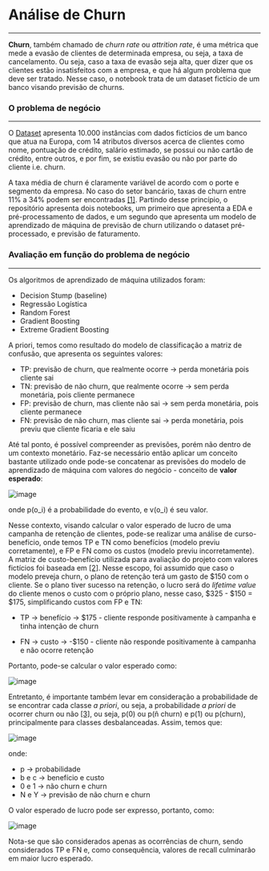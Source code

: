 # Análise de Churn
___

**Churn**, também chamado de *churn rate* ou *attrition rate*, é uma métrica que mede a evasão de clientes de determinada empresa, ou seja, a taxa de cancelamento. Ou seja, caso a taxa de evasão seja alta, quer dizer que os clientes estão insatisfeitos com a empresa, e que há algum problema que deve ser tratado. Nesse caso, o notebook trata de um dataset fictício de um banco visando previsão de churns.

### O problema de negócio
___
O [Dataset](https://www.kaggle.com/mervetorkan/churndataset?select=churn.csv) apresenta 10.000 instâncias com dados fictícios de um banco que atua na Europa, com 14 atributos diversos acerca de clientes como nome, pontuação de crédito, salário estimado, se possui ou não cartão de crédito, entre outros, e por fim, se existiu evasão ou não por parte do cliente i.e. churn. 

A taxa média de churn é claramente variável de acordo com o porte e segmento da empresa. No caso do setor bancário, taxas de churn entre 11% a 34% podem ser encontradas [[1]](https://thefinancialbrand.com/59779/digital-banking-branch-channel-switching/). Partindo desse princípio, o repositório apresenta dois notebooks, um primeiro que apresenta a EDA e pré-processamento de dados, e um segundo que apresenta um modelo de aprendizado de máquina de previsão de churn utilizando o dataset pré-processado, e previsão de faturamento.

### Avaliação em função do problema de negócio
___
Os algoritmos de aprendizado de máquina utilizados foram:
- Decision Stump (baseline)
- Regressão Logística
- Random Forest
- Gradient Boosting
- Extreme Gradient Boosting

A priori, temos como resultado do modelo de classificação a matriz de confusão, que apresenta os seguintes valores:

- TP: previsão de churn, que realmente ocorre -> perda monetária pois cliente sai
- TN: previsão de não churn, que realmente ocorre -> sem perda monetária, pois cliente permanece
- FP: previsão de churn, mas cliente não sai -> sem perda monetária, pois cliente permanece
- FN: previsão de não churn, mas cliente sai -> perda monetária, pois previu que cliente ficaria e ele saiu

Até tal ponto, é possível compreender as previsões, porém não dentro de um contexto monetário. Faz-se necessário então aplicar um conceito bastante utilizado onde pode-se concatenar as previsões do modelo de aprendizado de máquina com valores do negócio - conceito de **valor esperado**:

![image](https://user-images.githubusercontent.com/63553829/103578232-f5367a00-4eb4-11eb-99f3-1b697a32c203.png)

onde p(o_i) é a probabilidade do evento, e v(o_i) é seu valor.

Nesse contexto, visando calcular o valor esperado de lucro de uma campanha de retenção de clientes, pode-se realizar uma análise de curso-benefício, onde temos TP e TN como benefícios (modelo previu corretamente), e FP e FN como os custos (modelo previu incorretamente). A matriz de custo-benefício utilizada para avaliação do projeto com valores fictícios foi baseada em [[2]](https://carmenlai.com/2016/11/12/user-churn-prediction-a-machine-learning-workflow.html). Nesse escopo, foi assumido que caso o modelo preveja churn, o plano de retenção terá um gasto de $150 com o cliente. Se o plano tiver sucesso na retenção, o lucro será do *lifetime value* do cliente menos o custo com o próprio plano, nesse caso, $325 - $150 = $175, simplificando custos com FP e TN:

- TP -> benefício -> $175 - cliente responde positivamente à campanha e tinha intenção de churn

- FN -> custo -> -$150 - cliente não responde positivamente à campanha e não ocorre retenção

Portanto, pode-se calcular o valor esperado como:

![image](https://user-images.githubusercontent.com/63553829/103697675-02b83680-4f7f-11eb-8b85-96effcc936f6.png)

Entretanto, é importante também levar em consideração a probabilidade de se encontrar cada classe *a priori*, ou seja, a probabilidade *a priori* de ocorrer churn ou não [[3]](https://www.oreilly.com/library/view/data-science-for/9781449374273/), ou seja, p(0) ou p(ñ churn) e p(1) ou p(churn), principalmente para classes desbalanceadas. Assim, temos que:

![image](https://user-images.githubusercontent.com/63553829/103697707-0ea3f880-4f7f-11eb-83df-693005e346eb.png)

onde:
- p -> probabilidade
- b e c -> benefício e custo
- 0 e 1 -> não churn e churn
- N e Y -> previsão de não churn e churn

O valor esperado de lucro pode ser expresso, portanto, como:

![image](https://user-images.githubusercontent.com/63553829/103697750-1e234180-4f7f-11eb-8985-d673790b56c9.png)

Nota-se que são considerados apenas as ocorrências de churn, sendo considerados TP e FN e, como consequência, valores de recall culminarão em maior lucro esperado.
